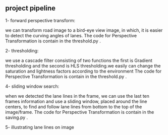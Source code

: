 

## project pipeline 

1- forward perspective transform:

we can transform road image to a bird-eye view image, in which, it is easier to detect the curving angles of lanes. 
The code for Perspective Transformation is contain in the threshold.py . 

2- thresholding:
 
 we use a cascade filter consisting of two functions the first is Gradient thresholding and the second is HLS thresholding.we easily can change the saturation and lightness factors according to the environment 
The code for Perspective Transformation is contain in the threshold.py . 

4- sliding window search: 

when we detected the lane lines in the frame, we can use the last ten frames information and use a sliding window, placed around the line centers, to find and follow lane lines from bottom to the top of the image/frame.
The code for Perspective Transformation is contain in the saving.py . 

 
5- illustrating lane lines on image




